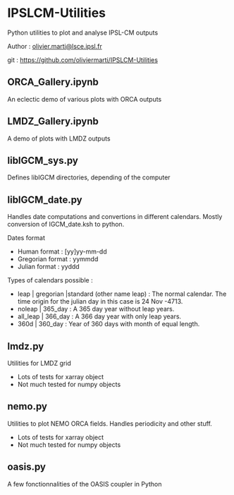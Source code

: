 # IPSLCM-Utilities
Python utilities to plot and analyse IPSL-CM outputs

Author : olivier.marti@lsce.ipsl.fr

git : https://github.com/oliviermarti/IPSLCM-Utilities

## ORCA\_Gallery.ipynb
An eclectic demo of various plots with ORCA outputs

## LMDZ\_Gallery.ipynb 
A demo of plots with LMDZ outputs

## libIGCM\_sys.py 
Defines libIGCM directories, depending of the computer

## libIGCM\_date.py
Handles date computations and convertions in different calendars. Mostly conversion of IGCM_date.ksh to python.

Dates format
 - Human format     : [yy]yy-mm-dd
 - Gregorian format : yymmdd
 - Julian format    : yyddd

  Types of calendars possible :
  - leap | gregorian |standard (other name leap) :
      The normal calendar. The time origin for the
      julian day in this case is 24 Nov -4713.
  - noleap | 365_day :
      A 365 day year without leap years.
  - all\_leap | 366_day :
      A 366 day year with only leap years.
  - 360d | 360\_day :
      Year of 360 days with month of equal length.

## lmdz.py
Utilities for LMDZ grid
- Lots of tests for xarray object
- Not much tested for numpy objects

## nemo.py
Utilities to plot NEMO ORCA fields. Handles periodicity and other stuff.
- Lots of tests for xarray object
- Not much tested for numpy objects

## oasis.py
A few fonctionnalities of the OASIS coupler in Python
